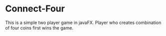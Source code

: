 # Connect-Four
This is a simple two player game in javaFX. Player who creates combination of four coins first wins the game.
